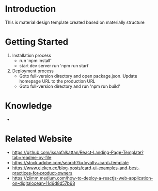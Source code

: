 # Introduction

This is material design template created based on materially structure

# Getting Started

1. Installation process
   - run 'npm install'
   - start dev server run 'npm run start'
2. Deployment process
   - Goto full-version directory and open package.json. Update homepage URL to the production URL
   - Goto full-version directory and run 'npm run build'

# Knowledge
-  

# Related Website 
-  https://github.com/issaafalkattan/React-Landing-Page-Template?tab=readme-ov-file 
-  https://stock.adobe.com/search?k=loyalty+card+template 
-  https://www.eleken.co/blog-posts/card-ui-examples-and-best-practices-for-product-owners 
-  https://ziimm.medium.com/how-to-deploy-a-reactjs-web-application-on-digitalocean-11d6d8d57b68
